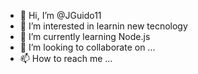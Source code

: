 - 👋 Hi, I’m @JGuido11
- 👀 I’m interested in learnin new tecnology
- 🌱 I’m currently learning Node.js
- 💞️ I’m looking to collaborate on ...
- 📫 How to reach me ...

<!---
JGuido11/JGuido11 is a ✨ special ✨ repository because its `README.md` (this file) appears on your GitHub profile.
You can click the Preview link to take a look at your changes.
--->
